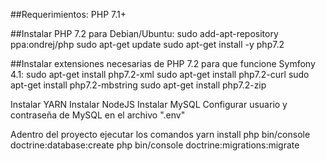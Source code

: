 ##Requerimientos:
PHP 7.1+

##Instalar PHP 7.2 para Debian/Ubuntu:
sudo add-apt-repository ppa:ondrej/php
sudo apt-get update
sudo apt-get install -y php7.2

##Instalar extensiones necesarias de PHP 7.2 para que funcione Symfony 4.1:
sudo apt-get install php7.2-xml
sudo apt-get install php7.2-curl
sudo apt-get install php7.2-mbstring
sudo apt-get install php7.2-zip

Instalar YARN
Instalar NodeJS
Instalar MySQL
Configurar usuario y contraseña de MySQL en el archivo ".env"

Adentro del proyecto ejecutar los comandos
yarn install
php bin/console doctrine:database:create
php bin/console doctrine:migrations:migrate


